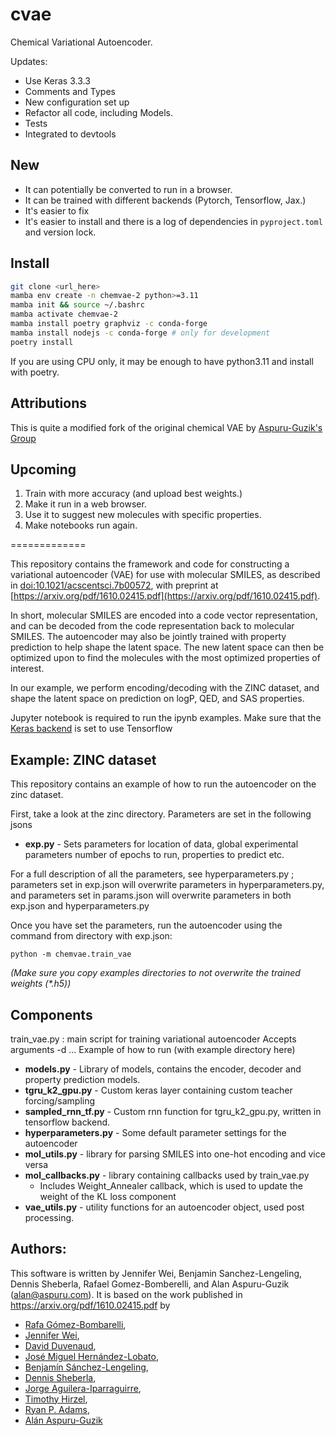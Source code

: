 # cvae

Chemical Variational Autoencoder.

Updates:

* Use Keras 3.3.3
* Comments and Types
* New configuration set up
* Refactor all code, including Models.
* Tests
* Integrated to devtools

## New
* It can potentially be converted to run in a browser.
* It can be trained with different backends (Pytorch, Tensorflow, Jax.)
* It's easier to fix
* It's easier to install and there is a log of dependencies in `pyproject.toml` and version lock.

## Install

```bash
git clone <url_here>
mamba env create -n chemvae-2 python>=3.11
mamba init && source ~/.bashrc
mamba activate chemvae-2
mamba install poetry graphviz -c conda-forge
mamba install nodejs -c conda-forge # only for development
poetry install
```

If you are using CPU only, it may be enough to have python3.11 and install with poetry.

## Attributions

This is quite a modified fork of the original chemical VAE by [Aspuru-Guzik's Group](https://github.com/aspuru-guzik-group/chemical_vae/)


## Upcoming

1. Train with more accuracy (and upload best weights.)
2. Make it run in a web browser.
3. Use it to suggest new molecules with specific properties.
4. Make notebooks run again.

=============

This repository contains the framework and code for constructing a variational autoencoder (VAE) for use with molecular SMILES, as described in [doi:10.1021/acscentsci.7b00572](http://pubs.acs.org/doi/abs/10.1021/acscentsci.7b00572), with preprint at [https://arxiv.org/pdf/1610.02415.pdf](https://arxiv.org/pdf/1610.02415.pdf).

In short, molecular SMILES are encoded into a code vector representation, and can be decoded from the code representation back to molecular SMILES. The autoencoder may also be jointly trained with property prediction to help shape the latent space. The new latent space can then be optimized upon to find the molecules with the most optimized properties of interest.

In our example, we perform encoding/decoding with the ZINC dataset, and shape the latent space on prediction on logP, QED, and SAS properties.

Jupyter notebook is required to run the ipynb examples.
Make sure that the [Keras backend](https://keras.io/backend/) is set to use Tensorflow

## Example: ZINC dataset

This repository contains an example of how to run the autoencoder on the zinc dataset.

First, take a look at the zinc directory. Parameters are set in the following jsons
  - **exp.py**  - Sets parameters for location of data, global experimental parameters number of epochs to run, properties to predict etc.

For a full description of all the parameters, see hyperparameters.py ; parameters set in exp.json will overwrite parameters in hyperparameters.py, and parameters set in params.json will overwrite parameters in both exp.json and hyperparameters.py

Once you have set the parameters, run the autoencoder using the command from directory with exp.json:

`
python -m chemvae.train_vae
`

_(Make sure you copy examples directories to not overwrite the trained weights (*.h5))_

## Components
train_vae.py : main script for training variational autoencoder
    Accepts arguments -d ...
    Example of how to run (with example directory here)

- **models.py** - Library of models, contains the encoder, decoder and property prediction models.
- **tgru_k2_gpu.py** - Custom keras layer containing custom teacher forcing/sampling
- **sampled_rnn_tf.py** - Custom rnn function for tgru_k2_gpu.py, written in tensorflow backend.
- **hyperparameters.py** - Some default parameter settings for the autoencoder
- **mol_utils.py** - library for parsing SMILES into one-hot encoding and vice versa
- **mol_callbacks.py** - library containing callbacks used by train_vae.py
  - Includes Weight_Annealer callback, which is used to update the weight of the KL loss component
- **vae_utils.py** - utility functions for an autoencoder object, used post processing.

## Authors:
This software is written by Jennifer Wei, Benjamin Sanchez-Lengeling, Dennis Sheberla, Rafael Gomez-Bomberelli, and Alan Aspuru-Guzik (alan@aspuru.com).
It is based on the work published in https://arxiv.org/pdf/1610.02415.pdf by

 * [Rafa Gómez-Bombarelli](http://aspuru.chem.harvard.edu/rafa-gomez-bombarelli/),
 * [Jennifer Wei](http://aspuru.chem.harvard.edu/jennifer-wei),
 * [David Duvenaud](https://www.cs.toronto.edu/~duvenaud/),
 * [José Miguel Hernández-Lobato](https://jmhl.org/),
 * [Benjamín Sánchez-Lengeling](),
 * [Dennis Sheberla](https://www.sheberla.com/),
 * [Jorge Aguilera-Iparraguirre](http://aspuru.chem.harvard.edu/jorge-aguilera/),
 * [Timothy Hirzel](https://www.linkedin.com/in/t1m0thy),
 * [Ryan P. Adams](http://people.seas.harvard.edu/~rpa/'),
 * [Alán Aspuru-Guzik](http://aspuru.chem.harvard.edu/about-alan/)
